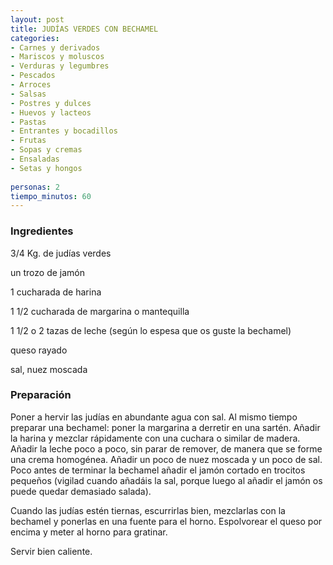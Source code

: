 ```yaml
---
layout: post
title: JUDÍAS VERDES CON BECHAMEL
categories:
- Carnes y derivados
- Mariscos y moluscos
- Verduras y legumbres
- Pescados
- Arroces
- Salsas
- Postres y dulces
- Huevos y lacteos
- Pastas
- Entrantes y bocadillos
- Frutas
- Sopas y cremas
- Ensaladas
- Setas y hongos
 
personas: 2 
tiempo_minutos: 60 
---
```

<h3>Ingredientes</h3>
3/4 Kg. de judías verdes

un trozo de jamón

1 cucharada de harina

1 1/2 cucharada de margarina o mantequilla

1 1/2 o 2 tazas de leche (según lo espesa que os guste la bechamel)

queso rayado

sal, nuez moscada

<h3>Preparación</h3>
Poner a hervir las judías en abundante agua con sal. Al mismo tiempo preparar una bechamel: poner la margarina a derretir en una sartén. Añadir la harina y mezclar rápidamente con una cuchara o similar de madera. Añadir la leche poco a poco, sin parar de remover, de manera que se forme una crema homogénea. Añadir un poco de nuez moscada y un poco de sal. Poco antes de terminar la bechamel añadir el jamón cortado en trocitos pequeños (vigilad cuando añadáis la sal, porque luego al añadir el jamón os puede quedar demasiado salada).

Cuando las judías estén tiernas, escurrirlas bien, mezclarlas con la bechamel y ponerlas en una fuente para el horno. Espolvorear el queso por encima y meter al horno para gratinar.

Servir bien caliente.

